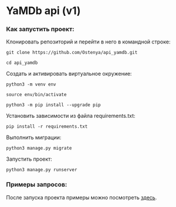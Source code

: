 # YaMDb api (v1)


### Как запустить проект:

Клонировать репозиторий и перейти в него в командной строке:

```
git clone https://github.com/Ostenya/api_yamdb.git
```

```
cd api_yamdb
```

Cоздать и активировать виртуальное окружение:

```
python3 -m venv env
```

```
source env/bin/activate
```

```
python3 -m pip install --upgrade pip
```

Установить зависимости из файла requirements.txt:

```
pip install -r requirements.txt
```

Выполнить миграции:

```
python3 manage.py migrate
```

Запустить проект:

```
python3 manage.py runserver
```

### Примеры запросов:
После запуска проекта примеры можно посмотреть [здесь](http://127.0.0.1:8000/redoc/).
